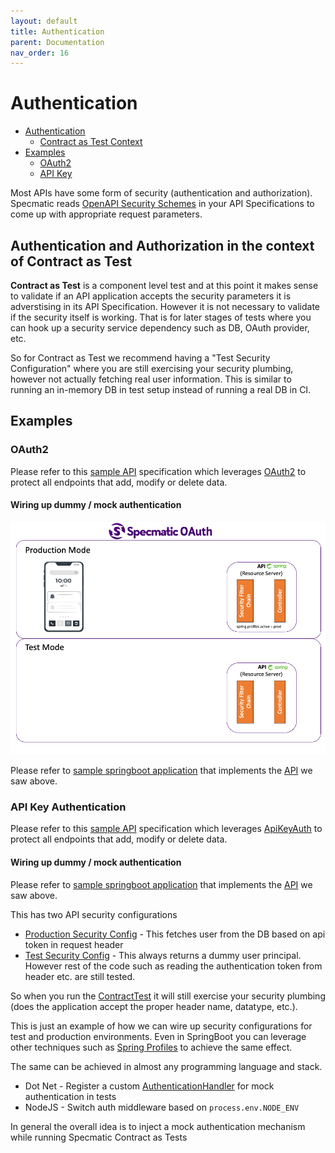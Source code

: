 ```yaml
---
layout: default
title: Authentication
parent: Documentation
nav_order: 16
---
```

Authentication
==============

- [Authentication](#authentication)
  - [Contract as Test Context](#authentication-and-authorization-in-the-context-of-contract-as-test)
- [Examples](#examples)
  - [OAuth2](#oauth2)
  - [API Key](#api-key-authentication)

Most APIs have some form of security (authentication and authorization). Specmatic reads [OpenAPI Security Schemes](https://spec.openapis.org/oas/v3.0.1#security-scheme-object) in your API Specifications to come up with appropriate request parameters.

## Authentication and Authorization in the context of Contract as Test

**Contract as Test** is a component level test and at this point it makes sense to validate if an API application accepts the security parameters it is adverstising in its API Specification. However it is not necessary to validate if the security itself is working. That is for later stages of tests where you can hook up a security service dependency such as DB, OAuth provider, etc.

So for Contract as Test we recommend having a "Test Security Configuration" where you are still exercising your security plumbing, however not actually fetching real user information. This is similar to running an in-memory DB in test setup instead of running a real DB in CI.

## Examples

### OAuth2

Please refer to this [sample API](https://github.com/znsio/specmatic-order-contracts/blob/main/in/specmatic/examples/store/api_order_with_oauth_v1.yaml) specification which leverages [OAuth2](https://spec.openapis.org/oas/v3.0.1#implicit-oauth2-sample) to protect all endpoints that add, modify or delete data.

#### Wiring up dummy / mock authentication

![Specmatic Sample Application to demonstrate OpenAPI OAuth2 security scheme support](/images/SpecmaticOAuth.gif)

Please refer to [sample springboot application](https://github.com/znsio/specmatic-order-api-java-with-oauth) that implements the [API](https://github.com/znsio/specmatic-order-contracts/blob/main/in/specmatic/examples/store/api_order_with_oauth_v1.yaml) we saw above.

### API Key Authentication

Please refer to this [sample API](https://github.com/znsio/specmatic-order-contracts/blob/main/in/specmatic/examples/store/api_order_v1.yaml) specification which leverages [ApiKeyAuth](https://spec.openapis.org/oas/v3.0.1#api-key-sample) to protect all endpoints that add, modify or delete data.

#### Wiring up dummy / mock authentication

Please refer to [sample springboot application](https://github.com/znsio/specmatic-order-api) that implements the [API](https://github.com/znsio/specmatic-order-contracts/blob/main/in/specmatic/examples/store/api_order_v1.yaml) we saw above.

This has two API security configurations
* [Production Security Config](https://github.com/znsio/specmatic-order-api/blob/main/src/main/java/com/store/config/SecurityConfig.kt) - This fetches user from the DB based on api token in request header
* [Test Security Config](https://github.com/znsio/specmatic-order-api/blob/main/src/test/java/com/store/config/TestSecurityConfig.kt) - This always returns a dummy user principal. However rest of the code such as reading the authentication token from header etc. are still tested.

So when you run the [ContractTest](https://github.com/znsio/specmatic-order-api/blob/main/src/test/java/com/store/ContractTest.java) it will still exercise your security plumbing (does the application accept the proper header name, datatype, etc.).

This is just an example of how we can wire up security configurations for test and production environments. Even in SpringBoot you can leverage other techniques such as [Spring Profiles](https://docs.spring.io/spring-boot/docs/1.2.0.M1/reference/html/boot-features-profiles.html) to achieve the same effect.

The same can be achieved in almost any programming language and stack.
* Dot Net - Register a custom [AuthenticationHandler](https://learn.microsoft.com/en-us/dotnet/api/microsoft.aspnetcore.authentication.authenticationhandler-1?view=aspnetcore-7.0) for mock authentication in tests
* NodeJS - Switch auth middleware based on ```process.env.NODE_ENV```

In general the overall idea is to inject a mock authentication mechanism while running Specmatic Contract as Tests